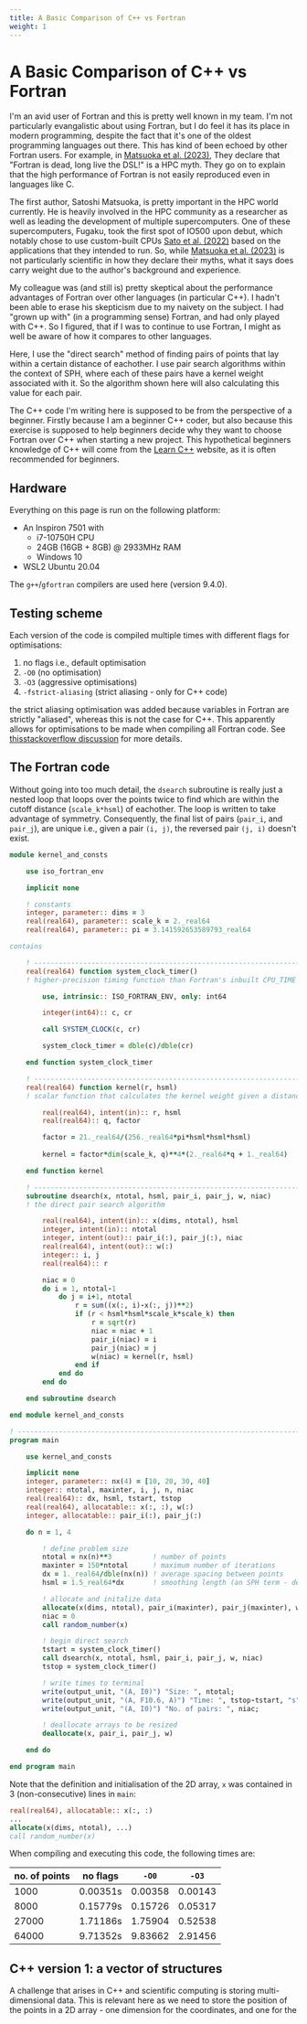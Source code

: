 ```yaml
---
title: A Basic Comparison of C++ vs Fortran
weight: 1
---
```


# A Basic Comparison of C++ vs Fortran

I'm an avid user of Fortran and this is pretty well known in my team. I'm not particularly evangalistic about using
Fortran, but I do feel it has its place in modern programming, despite the fact that it's one of the oldest programming
languages out there. This has kind of been echoed by other Fortran users. For example, in [Matsuoka et al. (2023)](https://arxiv.org/pdf/2301.02432.pdf),
They declare that "Fortran is dead, long live the DSL!" is a HPC myth. They go on to explain that the high performance 
of Fortran is not easily reproduced even in languages like C.

The first author, Satoshi Matsuoka, is pretty important in the HPC world currently. He is heavily involved in the HPC
community as a researcher as well as leading the development of multiple supercomputers. One of these supercomputers,
Fugaku, took the first spot of IO500 upon debut, which notably chose to use custom-built CPUs [Sato et al. (2022)](https://www.computer.org/csdl/magazine/mi/2022/02/09658212/1zw1njCTTeU)
based on the applications that they intended to run. So, while [Matsuoka et al. (2023)](https://arxiv.org/pdf/2301.02432.pdf)
is not particularly scientific in how they declare their myths, what it says does carry weight due to the author's
background and experience.

My colleague was (and still is) pretty skeptical about the performance advantages of Fortran over other languages (in
particular C++). I hadn't been able to erase his skepticism due to my naivety on the subject. I had "grown up with" (in
a programming sense) Fortran, and had only played with C++. So I figured, that if I was to continue to use Fortran, I
might as well be aware of how it compares to other languages.

Here, I use the "direct search" method of finding pairs of points that lay within a certain distance of eachother. I use
pair search algorithms within the context of SPH, where each of these pairs have a kernel weight associated with it. So
the algorithm shown here will also calculating this value for each pair.

The C++ code I'm writing here is supposed to be from the perspective of a beginner. Firstly because I am a beginner C++
coder, but also because this exercise is supposed to help beginners decide why they want to choose Fortran over C++ when
starting a new project. This hypothetical beginners knowledge of C++ will come from the [Learn C++](https://www.learncpp.com/)
website, as it is often recommended for beginners.

## Hardware

Everything on this page is run on the following platform:

* An Inspiron 7501 with
    * i7-10750H CPU
    * 24GB (16GB + 8GB) @ 2933MHz RAM
    * Windows 10
* WSL2 Ubuntu 20.04

The `g++`/`gfortran` compilers are used here (version 9.4.0).

## Testing scheme

Each version of the code is compiled multiple times with different flags for optimisations:
1. no flags i.e., default optimisation
2. `-O0` (no optimisation)
3. `-O3` (aggressive optimisations)
4. `-fstrict-aliasing` (strict aliasing - only for C++ code)

the strict aliasing optimisation was added because variables in Fortran are strictly "aliased", whereas this is
not the case for C++. This apparently allows for optimisations to be made when compiling all Fortran code. See [thisstackoverflow discussion](https://stackoverflow.com/questions/13078736/fortran-vs-c-does-fortran-still-hold-any-advantage-in-numerical-analysis-thes) 
for more details.

## The Fortran code

Without going into too much detail, the `dsearch` subroutine is really just a nested loop that loops over the points
twice to find which are within the cutoff distance (`scale_k*hsml`) of eachother. The loop is written to take advantage
of symmetry. Consequently, the final list of pairs (`pair_i`, and `pair_j`), are unique i.e., given a pair `(i, j)`, the
reversed pair `(j, i)` doesn't exist.

```fortran
module kernel_and_consts

    use iso_fortran_env

    implicit none

    ! constants
    integer, parameter:: dims = 3
    real(real64), parameter:: scale_k = 2._real64
    real(real64), parameter:: pi = 3.141592653589793_real64

contains

    ! --------------------------------------------------------------------------
    real(real64) function system_clock_timer()
    ! higher-precision timing function than Fortran's inbuilt CPU_TIME

        use, intrinsic:: ISO_FORTRAN_ENV, only: int64

        integer(int64):: c, cr

        call SYSTEM_CLOCK(c, cr)

        system_clock_timer = dble(c)/dble(cr)

    end function system_clock_timer

    ! --------------------------------------------------------------------------
    real(real64) function kernel(r, hsml)
    ! scalar function that calculates the kernel weight given a distance

        real(real64), intent(in):: r, hsml
        real(real64):: q, factor

        factor = 21._real64/(256._real64*pi*hsml*hsml*hsml)
        
        kernel = factor*dim(scale_k, q)**4*(2._real64*q + 1._real64)

    end function kernel

    ! --------------------------------------------------------------------------
    subroutine dsearch(x, ntotal, hsml, pair_i, pair_j, w, niac)
    ! the direct pair search algorithm

        real(real64), intent(in):: x(dims, ntotal), hsml
        integer, intent(in):: ntotal
        integer, intent(out):: pair_i(:), pair_j(:), niac
        real(real64), intent(out):: w(:)
        integer:: i, j
        real(real64):: r

        niac = 0
        do i = 1, ntotal-1
            do j = i+1, ntotal
                r = sum((x(:, i)-x(:, j))**2)
                if (r < hsml*hsml*scale_k*scale_k) then
                    r = sqrt(r)
                    niac = niac + 1
                    pair_i(niac) = i
                    pair_j(niac) = j
                    w(niac) = kernel(r, hsml)
                end if
            end do
        end do

    end subroutine dsearch

end module kernel_and_consts

! ------------------------------------------------------------------------------
program main

    use kernel_and_consts

    implicit none
    integer, parameter:: nx(4) = [10, 20, 30, 40]
    integer:: ntotal, maxinter, i, j, n, niac
    real(real64):: dx, hsml, tstart, tstop
    real(real64), allocatable:: x(:, :), w(:)
    integer, allocatable:: pair_i(:), pair_j(:)

    do n = 1, 4

        ! define problem size
        ntotal = nx(n)**3          ! number of points
        maxinter = 150*ntotal      ! maximum number of iterations
        dx = 1._real64/dble(nx(n)) ! average spacing between points
        hsml = 1.5_real64*dx       ! smoothing length (an SPH term - defines cutoff)

        ! allocate and initalize data
        allocate(x(dims, ntotal), pair_i(maxinter), pair_j(maxinter), w(maxinter))
        niac = 0
        call random_number(x)

        ! begin direct search
        tstart = system_clock_timer()
        call dsearch(x, ntotal, hsml, pair_i, pair_j, w, niac)
        tstop = system_clock_timer()

        ! write times to terminal
        write(output_unit, "(A, I0)") "Size: ", ntotal;
        write(output_unit, "(A, F10.6, A)") "Time: ", tstop-tstart, "s";
        write(output_unit, "(A, I0)") "No. of pairs: ", niac;

        ! deallocate arrays to be resized
        deallocate(x, pair_i, pair_j, w)

    end do

end program main
```

Note that the definition and initialisation of the 2D array, `x` was contained in 3 (non-consecutive) lines in `main`:

```fortran
real(real64), allocatable:: x(:, :)
...
allocate(x(dims, ntotal), ...)
call random_number(x)
```

When compiling and executing this code, the following times are:

| no. of points | no flags | `-O0` | `-O3` |
| ------------- | -------- | ----- | ----- |
| 1000          | 0.00351s | 0.00358 | 0.00143 |
| 8000          | 0.15779s | 0.15726 | 0.05317 | 
| 27000         | 1.71186s | 1.75904 | 0.52538 |
| 64000         | 9.71352s | 9.83662 | 2.91456 |

## C++ version 1: a vector of structures

A challenge that arises in C++ and scientific computing is storing multi-dimensional data. This is relevant here as we
need to store the position of the points in a 2D array - one dimension for the coordinates, and one for the 